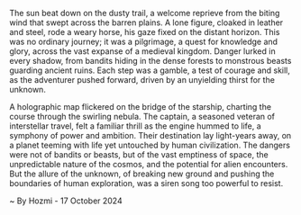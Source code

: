 
The sun beat down on the dusty trail, a welcome reprieve from the biting wind that swept across the barren plains. A lone figure, cloaked in leather and steel, rode a weary horse, his gaze fixed on the distant horizon. This was no ordinary journey; it was a pilgrimage, a quest for knowledge and glory, across the vast expanse of a medieval kingdom. Danger lurked in every shadow, from bandits hiding in the dense forests to monstrous beasts guarding ancient ruins. Each step was a gamble, a test of courage and skill, as the adventurer pushed forward, driven by an unyielding thirst for the unknown.

A holographic map flickered on the bridge of the starship, charting the course through the swirling nebula. The captain, a seasoned veteran of interstellar travel, felt a familiar thrill as the engine hummed to life, a symphony of power and ambition. Their destination lay light-years away, on a planet teeming with life yet untouched by human civilization. The dangers were not of bandits or beasts, but of the vast emptiness of space, the unpredictable nature of the cosmos, and the potential for alien encounters.  But the allure of the unknown, of breaking new ground and pushing the boundaries of human exploration, was a siren song too powerful to resist. 

~ By Hozmi - 17 October 2024

